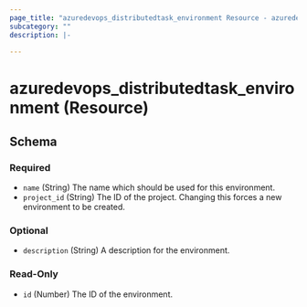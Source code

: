 ```yaml
---
page_title: "azuredevops_distributedtask_environment Resource - azuredevops"
subcategory: ""
description: |-
  
---
```


# azuredevops_distributedtask_environment (Resource)



<!-- schema generated by tfplugindocs -->
## Schema

### Required

- `name` (String) The name which should be used for this environment.
- `project_id` (String) The ID of the project. Changing this forces a new environment to be created.

### Optional

- `description` (String) A description for the environment.

### Read-Only

- `id` (Number) The ID of the environment.
